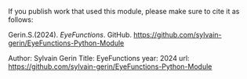 If you publish work that used this module, please make sure to cite it as follows:

Gerin.S.(2024). _EyeFunctions_. GitHub. https://github.com/sylvain-gerin/EyeFunctions-Python-Module

Author: Sylvain Gerin
Title: EyeFunctions
year: 2024
url: https://github.com/sylvain-gerin/EyeFunctions-Python-Module
